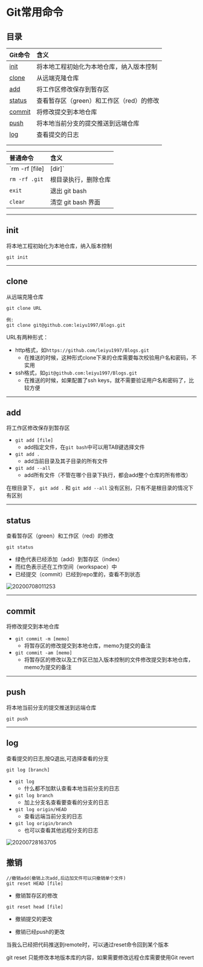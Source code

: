 # Git常用命令

## 目录

|Git命令|含义|
|:--|:--|
|[init](#init)|将本地工程初始化为本地仓库，纳入版本控制|
|[clone](#clone)|从远端克隆仓库|
|[add](#add)|将工作区修改保存到暂存区|
|[status](#status)|查看暂存区（green）和工作区（red）的修改|
|[commit](#commit)|将修改提交到本地仓库|
|[push](#push)|将本地当前分支的提交推送到远端仓库|
|[log](#log)|查看提交的日志|
|[](#)||
|[](#)||


|普通命令|含义|
|:--|:--|
|`rm -rf [file]|[dir]`|删除文件或文件夹|
|`rm -rf .git`|根目录执行，删除仓库|
|`exit`|退出 git bash|
|`clear`|清空 git bash 界面|

---
## <a id=init>init</a>

将本地工程初始化为本地仓库，纳入版本控制

```
git init
```

---
## <a id=clone>clone</a>

从远端克隆仓库

```
git clone URL

例:
git clone git@github.com:leiyu1997/Blogs.git
```
URL有两种形式：
- http格式，如`https://github.com/leiyu1997/Blogs.git`
  - 在推送的时候，这种形式clone下来的仓库需要每次校验用户名和密码，不实用
- ssh格式，如`git@github.com:leiyu1997/Blogs.git`
  - 在推送的时候，如果配置了ssh keys，就不需要验证用户名和密码了，比较方便

---
## <a id=add>add</a>

将工作区修改保存到暂存区

- `git add [file]`
  - add指定文件，在`git bash`中可以用TAB键选择文件
- `git add .`
  - add当前目录及其子目录的所有文件
- `git add --all`
  - add所有文件（不管在哪个目录下执行，都会add整个仓库的所有修改）

在根目录下， `git add .` 和 `git add --all` 没有区别，只有不是根目录的情况下有区别

---
## <a id=status>status</a>

查看暂存区（green）和工作区（red）的修改

```
git status
```
- 绿色代表已经添加（add）到暂存区（index）
- 而红色表示还在工作空间（workspace）中
- 已经提交（commit）已经到repo里的，查看不到状态

![20200708011253](https://cdn.jsdelivr.net/gh/leiyu1997/PicBed@master/blogs/pictures/20200708011253.png)

---
## <a id=commit>commit</a>

将修改提交到本地仓库

- `git commit -m [memo]`
  - 将暂存区的修改提交到本地仓库，memo为提交的备注
- `git commit -am [memo]`
  - 将暂存区的修改以及工作区已加入版本控制的文件修改提交到本地仓库，memo为提交的备注

---
## <a id=push>push</a>

将本地当前分支的提交推送到远端仓库

```
git push
```

---
## <a id=log>log</a>

查看提交的日志,按Q退出,可选择查看的分支

```
git log [branch]
```
- `git log`
  - 什么都不加默认查看本地当前分支的日志
- `git log branch`
  - 加上分支名查看要查看的分支的日志
- `git log origin/HEAD`
  - 查看远端当前分支的日志
- `git log origin/branch`
  - 也可以查看其他远程分支的日志 

![20200728163705](https://cdn.jsdelivr.net/gh/leiyu1997/PicBed@master/blogs/pictures/20200728163705.png)



















## <a id='2'>撤销</a>


```
//撤销add(撤销上次add,后边加文件可以只撤销单个文件)
git reset HEAD [file]
```

- 撤销暂存区的修改

```
git reset head [file]
```

- 撤销提交的更改

- 撤销已经push的更改

当我么已经把代码推送到remote时，可以通过reset命令回到某个版本

git reset 只能修改本地版本库的内容，如果需要修改远程仓库需要使用Git revert



